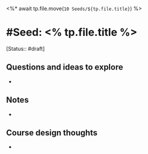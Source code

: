 <%* await tp.file.move(`10 Seeds/${tp.file.title}`) %>
# #Seed: <% tp.file.title %>
[Status:: #draft]

## Questions and ideas to explore
- 

## Notes
- 

## Course design thoughts
- 